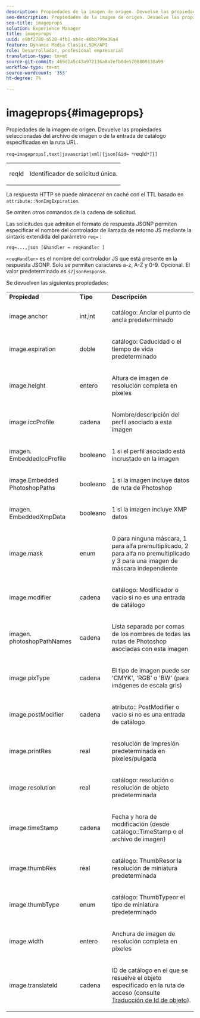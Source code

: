```yaml
---
description: Propiedades de la imagen de origen. Devuelve las propiedades seleccionadas del archivo de imagen o de la entrada de catálogo especificadas en la ruta URL.
seo-description: Propiedades de la imagen de origen. Devuelve las propiedades seleccionadas del archivo de imagen o de la entrada de catálogo especificadas en la ruta URL.
seo-title: imageprops
solution: Experience Manager
title: imageprops
uuid: e9bf2780-a520-4fb1-ab4c-40bb799e36a4
feature: Dynamic Media Classic,SDK/API
role: Desarrollador, profesional empresarial
translation-type: tm+mt
source-git-commit: 469d1a5c43a972116a8a2efb0de5708800130a99
workflow-type: tm+mt
source-wordcount: '353'
ht-degree: 7%

---
```



# imageprops{#imageprops}

Propiedades de la imagen de origen. Devuelve las propiedades seleccionadas del archivo de imagen o de la entrada de catálogo especificadas en la ruta URL.

`req=imageprops[,text|javascript|xml|{json[&id= *`reqId`*]}]`

<table id="simpletable_8E03127D50444CA7878A6B08E866EE2E"> 
 <tr class="strow"> 
  <td class="stentry"> <p><span class="codeph"><span class="varname"> reqId</span></span> </p> </td> 
  <td class="stentry"> <p>Identificador de solicitud única. </p></td> 
 </tr> 
</table>

La respuesta HTTP se puede almacenar en caché con el TTL basado en `attribute::NonImgExpiration`.

Se omiten otros comandos de la cadena de solicitud.

Las solicitudes que admiten el formato de respuesta JSONP permiten especificar el nombre del controlador de llamada de retorno JS mediante la sintaxis extendida del parámetro `req=` :

`req=...,json [&handler = reqHandler ]`

`<reqHandler>` es el nombre del controlador JS que está presente en la respuesta JSONP. Solo se permiten caracteres a-z, A-Z y 0-9. Opcional. El valor predeterminado es `s7jsonResponse`.

Se devuelven las siguientes propiedades:

<table id="table_5F289E2E21594A5598DF98E65DEDDFA0"> 
 <tbody> 
  <tr> 
   <td> <b> Propiedad</b> </td> 
   <td> <b> Tipo</b> </td> 
   <td> <b> Descripción</b> </td> 
  </tr> 
  <tr> 
   <td> <p> <span class="codeph"> image.anchor</span> </p> </td> 
   <td> <p> int,int </p> </td> 
   <td> <p> <span class="codeph"> catálogo: </span> Anclar el punto de ancla predeterminado </p> </td> 
  </tr> 
  <tr> 
   <td> <p> <span class="codeph"> image.expiration</span> </p> </td> 
   <td> <p> doble </p> </td> 
   <td> <p> <span class="codeph"> catálogo: </span> Caducidad o el tiempo de vida predeterminado </p> </td> 
  </tr> 
  <tr> 
   <td> <p> <span class="codeph"> image.height</span> </p> </td> 
   <td> <p> entero </p> </td> 
   <td> <p>Altura de imagen de resolución completa en píxeles </p> </td> 
  </tr> 
  <tr> 
   <td> <p> <span class="codeph"> image.iccProfile</span> </p> </td> 
   <td> <p> cadena </p> </td> 
   <td> <p> Nombre/descripción del perfil asociado a esta imagen </p> </td> 
  </tr> 
  <tr> 
   <td> <p> <span class="codeph"> imagen. EmbeddedIccProfile</span> </p> </td> 
   <td> <p> booleano </p> </td> 
   <td> <p> 1 si el perfil asociado está incrustado en la imagen </p> </td> 
  </tr> 
  <tr> 
   <td> <p> <span class="codeph"> image.Embedded PhotoshopPaths</span> </p> </td> 
   <td> <p> booleano </p> </td> 
   <td> <p> 1 si la imagen incluye datos de ruta de Photoshop </p> </td> 
  </tr> 
  <tr> 
   <td> <p> <span class="codeph"> imagen. EmbeddedXmpData</span> </p> </td> 
   <td> <p> booleano </p> </td> 
   <td> <p> 1 si la imagen incluye XMP datos </p> </td> 
  </tr> 
  <tr> 
   <td> <p> <span class="codeph"> image.mask</span> </p> </td> 
   <td> <p> enum </p> </td> 
   <td> <p> 0 para ninguna máscara, 1 para alfa premultiplicado, 2 para alfa no premultiplicado y 3 para una imagen de máscara independiente </p> </td> 
  </tr> 
  <tr> 
   <td> <p> <span class="codeph"> image.modifier</span> </p> </td> 
   <td> <p> cadena </p> </td> 
   <td> <p> <span class="codeph"> catálogo: </span> Modificador o vacío si no es una entrada de catálogo </p> </td> 
  </tr> 
  <tr> 
   <td> <p> <span class="codeph"> imagen. photoshopPathNames</span> </p> </td> 
   <td> <p> cadena </p> </td> 
   <td> <p> Lista separada por comas de los nombres de todas las rutas de Photoshop asociadas con esta imagen </p> </td> 
  </tr> 
  <tr> 
   <td> <p> <span class="codeph"> image.pixType</span> </p> </td> 
   <td> <p> cadena </p> </td> 
   <td> <p> El tipo de imagen puede ser 'CMYK', 'RGB' o 'BW' (para imágenes de escala gris) </p> </td> 
  </tr> 
  <tr> 
   <td> <p> <span class="codeph"> image.postModifier</span> </p> </td> 
   <td> <p> cadena </p> </td> 
   <td> <p> <span class="codeph"> atributo::</span> PostModifier o vacío si no es una entrada de catálogo </p> </td> 
  </tr> 
  <tr> 
   <td> <p> <span class="codeph"> image.printRes</span> </p> </td> 
   <td> <p> real </p> </td> 
   <td> <p> resolución de impresión predeterminada en píxeles/pulgada </p> </td> 
  </tr> 
  <tr> 
   <td> <p> <span class="codeph"> image.resolution</span> </p> </td> 
   <td> <p> real </p> </td> 
   <td> <p> <span class="codeph"> catálogo: </span> resolución o resolución de objeto predeterminada </p> </td> 
  </tr> 
  <tr> 
   <td> <p> <span class="codeph"> image.timeStamp</span> </p> </td> 
   <td> <p> cadena </p> </td> 
   <td> <p>Fecha y hora de modificación (desde <span class="codeph"> catálogo::TimeStamp</span> o el archivo de imagen) </p> </td> 
  </tr> 
  <tr> 
   <td> <p> <span class="codeph"> image.thumbRes</span> </p> </td> 
   <td> <p> real </p> </td> 
   <td> <p> <span class="codeph"> catálogo: </span> ThumbResor la resolución de miniatura predeterminada </p> </td> 
  </tr> 
  <tr> 
   <td> <p> <span class="codeph"> image.thumbType</span> </p> </td> 
   <td> <p> enum </p> </td> 
   <td> <p> <span class="codeph"> catálogo: </span> ThumbTypeor el tipo de miniatura predeterminado </p> </td> 
  </tr> 
  <tr> 
   <td> <p> <span class="codeph"> image.width</span> </p> </td> 
   <td> <p> entero </p> </td> 
   <td> <p> Anchura de imagen de resolución completa en píxeles </p> </td> 
  </tr> 
  <tr> 
   <td> <p> <span class="codeph"> image.translateId</span> </p> </td> 
   <td> <p> cadena </p> </td> 
   <td> <p> ID de catálogo en el que se resuelve el <span class="varname"> objeto</span> especificado en la ruta de acceso (consulte <a href="../../../../../../is-api/http-ref/image-serving-api-ref/c-http-protocol-reference/c-syntax-and-features/r-object-id-translation.md#reference-cf3e34e6cbb346d69ded9982bfdef414" type="reference" format="dita" scope="local"> Traducción de Id de objeto</a>). </p> </td> 
  </tr> 
 </tbody> 
</table>

